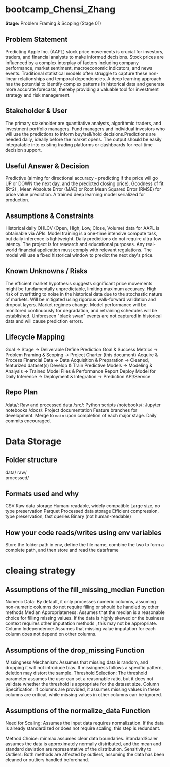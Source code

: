 # bootcamp_Chensi_Zhang

**Stage:** Problem Framing & Scoping (Stage 01)

## Problem Statement
Predicting Apple Inc. (AAPL) stock price movements is crucial for investors, traders, and financial analysts to make informed decisions. Stock prices are influenced by a complex interplay of factors including company performance, market sentiment, macroeconomic indicators, and news events. Traditional statistical models often struggle to capture these non-linear relationships and temporal dependencies. A deep learning approach has the potential to identify complex patterns in historical data and generate more accurate forecasts, thereby providing a valuable tool for investment strategy and risk management.

## Stakeholder & User
The primary stakeholder are  quantitative analysts, algorithmic traders, and investment portfolio managers. Fund managers and individual investors who will use the predictions to inform buy/sell/hold decisions.Predictions are needed daily, ideally before the market opens. The output should be easily integratable into existing trading platforms or dashboards for real-time decision support.

## Useful Answer & Decision
Predictive (aiming for directional accuracy - predicting if the price will go UP or DOWN the next day, and the predicted closing price).
Goodness of fit (R^2) , Mean Absolute Error (MAE) or Root Mean Squared Error (RMSE) for price value prediction.
A trained deep learning model serialized for production.

## Assumptions & Constraints
Historical daily OHLCV (Open, High, Low, Close, Volume) data for AAPL is obtainable via APIs.
Model training is a one-time intensive compute task, but daily inference is lightweight.
Daily predictions do not require ultra-low latency.
The project is for research and educational purposes. Any real-world financial application must comply with relevant regulations.
The model will use a fixed historical window to predict the next day's price.

## Known Unknowns / Risks
The efficient market hypothesis suggests significant price movements might be fundamentally unpredictable, limiting maximum accuracy.
High risk of overfitting to noise in the historical data due to the stochastic nature of markets. Will be mitigated using rigorous walk-forward validation and dropout layers.
Market regimes change. Model performance will be monitored continuously for degradation, and retraining schedules will be established.
Unforeseen "black swan" events are not captured in historical data and will cause prediction errors.

## Lifecycle Mapping
Goal → Stage → Deliverable
Define Prediction Goal & Success Metrics → Problem Framing & Scoping → Project Charter (this document)
Acquire & Process Financial Data → Data Acquisition & Preparation → Cleaned, featurized dataset(s)
Develop & Train Predictive Models → Modeling & Analysis → Trained Model Files & Performance Report
Deploy Model for Daily Inference → Deployment & Integration → Prediction API/Service

## Repo Plan
/data/: Raw and processed data
/src/: Python scripts
/notebooks/: Jupyter notebooks
/docs/: Project documentation
Feature branches for development. Merge to `main` upon completion of each major stage. Daily commits encouraged.

# Data Storage

## Folder structure
data/
raw/          
processed/    

## Formats used and why
CSV	Raw data storage	Human-readable, widely compatible	Large size, no type preservation
Parquet	Processed data storage	Efficient compression, type preservation, fast queries	Binary (not human-readable)

## How your code reads/writes using env variables
Store the folder path in env, define the file name, combine the two to form a complete path, and then store and read the dataframe

# cleaing strategy

## Assumptions of the fill_missing_median Function

Numeric Data: By default, it only processes numeric columns, assuming non-numeric columns do not require filling or should be handled by other methods
Median Appropriateness: Assumes that the median is a reasonable choice for filling missing values. If the data is highly skewed or the business context requires other imputation methods , this may not be appropriate.
Column Independence: Assumes that missing value imputation for each column does not depend on other columns.

## Assumptions of the drop_missing Function

Missingness Mechanism: Assumes that missing data is random, and dropping it will not introduce bias. If missingness follows a specific pattern, deletion may distort the sample.
Threshold Selection: The threshold parameter assumes the user can set a reasonable ratio, but it does not validate whether the threshold is appropriate for the dataset size.
Column Specification: If columns are provided, it assumes missing values in these columns are critical, while missing values in other columns can be ignored.

## Assumptions of the normalize_data Function

Need for Scaling: Assumes the input data requires normalization. If the data is already standardized or does not require scaling, this step is redundant.

Method Choice:
minmax assumes clear data boundaries.
StandardScaler assumes the data is approximately normally distributed, and the mean and standard deviation are representative of the distribution.
Sensitivity to Outliers: Both methods are affected by outliers, assuming the data has been cleaned or outliers handled beforehand.

